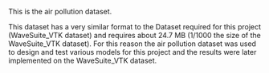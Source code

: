This is the air pollution dataset.  

This dataset has a very similar format to the Dataset required for this project (WaveSuite_VTK dataset) and requires about 24.7 MB (1/1000 the size of the WaveSuite_VTK dataset). For this reason the air pollution dataset was used to design and test various models for this project and the results were later implemented on the WaveSuite_VTK dataset.